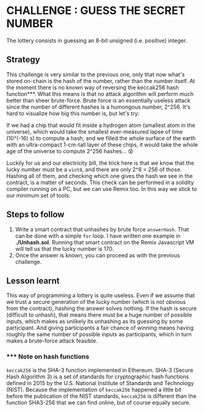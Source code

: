 # CHALLENGE : GUESS THE SECRET NUMBER

The lottery consists in guessing an 8-bit unsigned (i.e. positive) integer.

## Strategy

This challenge is very similar to the previous one, only that now what's stored on-chain is the hash of the number, rather than
the number itself. At the moment there is no known way of reversing the keccak256 hash function***. What this means is that no
attack algorithm will perform much better than sheer brute-force. Brute force is an essentially useless attack since the number
of different hashes is a humongous number, 2^256. It's hard to visualize how big this number is, but let's try:

If we had a chip that would fit
inside a hydrogen atom (smallest atom in the universe), which would take the smallest ever-measured lapse of time (10^(-16) s)
to compute a hash, and we filled the whole surface of the earth with an ultra-compact 1-cm-tall layer of these chips, it would
take the whole age of the universe to compute 2^256 hashes... :dizzy_face:

Luckily for us and our electricity bill, the trick here is that we know that the lucky number must be a `uint8`, and there are only
2^8 = 256 of those. Hashing all of them, and checking which one gives the hash we see in the contract, is a matter of seconds.
This check can be performed in a solidity compiler running on a PC, but we can use Remix too. In this way
we stick to our minimum set of tools.

## Steps to follow

1. Write a smart contract that unhashes by brute force `answerHash`. That can be done with a simple `for` loop. I have written
one example in **./Unhash.sol**. Running that smart contract on the Remix Javascript VM will tell us that the lucky number is 170.
2. Once the answer is known, you can proceed as with the previous challenge.

## Lesson learnt

This way of programming a lottery is quite useless. Even if we assume that we trust a secure generation of the lucky number
(which is not obvious from the contract), hashing the answer solves nothing. If the hash is secure (difficult to unhash), that
means there must be a huge number of possible inputs, which makes as unlikely its unhashing as its guessing by some participant.
And giving participants a fair chance of winning means having roughly the same number of possible inputs as participants, which
in turn makes a brute-force attack feasible.


### *** Note on hash functions

`keccak256` is the SHA-3 function implemented in Ethereum. SHA-3 (Secure Hash Algorithm 3) is a set of standards for
cryptographic hash functions defined in 2015 by the U.S. National Institute of Standards and Technology (NIST). Because
the implementation of `keccak256` happened a little bit before the publication of the NIST standards, `keccak256` is
different than the function SHA3-256 that we can find online, but of course equally secure.
